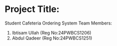 # Project Title:
Student Cafeteria Ordering System
Team Members:
1) Ibtisam Ullah (Reg No:24PWBCS1206)
2) Abdul Qadeer  (Reg No:24PWBCS1251)
